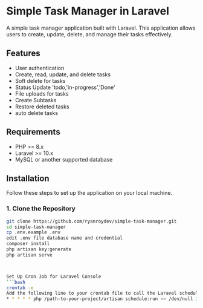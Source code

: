 # Simple Task Manager in Laravel

A simple task manager application built with Laravel. This application allows users to create, update, delete, and manage their tasks effectively.

## Features

- User authentication
- Create, read, update, and delete tasks
- Soft delete for tasks
- Status Update 'todo,'in-progress','Done'
- File uploads for tasks
- Create Subtasks
- Restore deleted tasks
- auto delete tasks

## Requirements

- PHP >= 8.x
- Laravel >= 10.x
- MySQL or another supported database

## Installation

Follow these steps to set up the application on your local machine.

### 1. Clone the Repository

```bash
git clone https://github.com/ryanroydev/simple-task-manager.git
cd simple-task-manager
cp .env.example .env
edit .env file database name and credential
composer install
php artisan key:generate
php artisan serve



Set Up Cron Job for Laravel Console
```bash
crontab -e
Add the following line to your crontab file to call the Laravel scheduler every minute:
* * * * * php /path-to-your-project/artisan schedule:run >> /dev/null 2>&1

